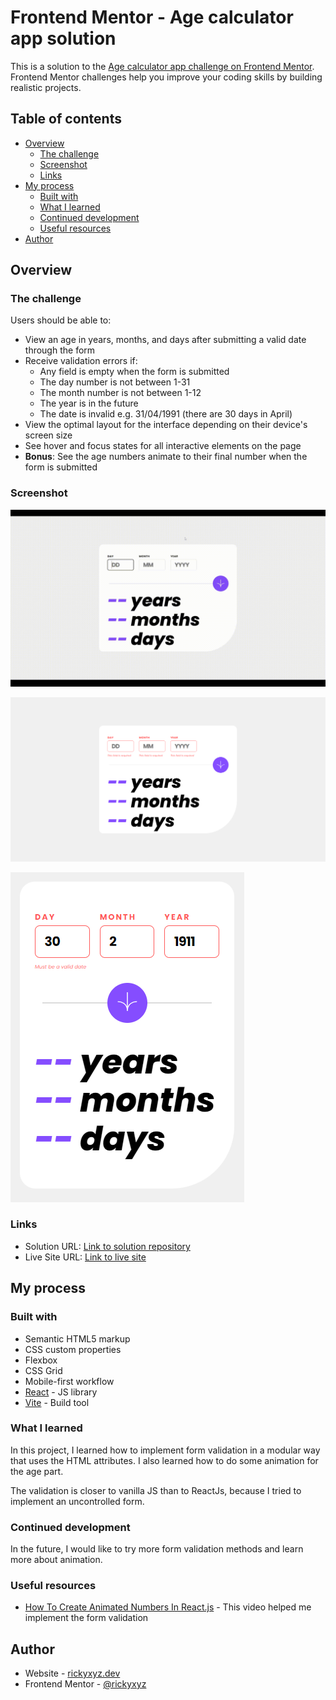 # Frontend Mentor - Age calculator app solution

This is a solution to the [Age calculator app challenge on Frontend Mentor](https://www.frontendmentor.io/challenges/age-calculator-app-dF9DFFpj-Q). Frontend Mentor challenges help you improve your coding skills by building realistic projects.

## Table of contents

- [Overview](#overview)
  - [The challenge](#the-challenge)
  - [Screenshot](#screenshot)
  - [Links](#links)
- [My process](#my-process)
  - [Built with](#built-with)
  - [What I learned](#what-i-learned)
  - [Continued development](#continued-development)
  - [Useful resources](#useful-resources)
- [Author](#author)

## Overview

### The challenge

Users should be able to:

- View an age in years, months, and days after submitting a valid date through the form
- Receive validation errors if:
  - Any field is empty when the form is submitted
  - The day number is not between 1-31
  - The month number is not between 1-12
  - The year is in the future
  - The date is invalid e.g. 31/04/1991 (there are 30 days in April)
- View the optimal layout for the interface depending on their device's screen size
- See hover and focus states for all interactive elements on the page
- **Bonus**: See the age numbers animate to their final number when the form is submitted

### Screenshot

![Age animation](./screenshots/animation.gif)

![Desktop error state](./screenshots/dekstop%20error.png)

![Mobile error state](./screenshots/mobile%20error.png)

### Links

- Solution URL: [Link to solution repository](https://github.com/rickyxyz/frontendmentor-projects/tree/main/react/age-calculator-app-main)
- Live Site URL: [Link to live site](https://rickyxyz.dev/frontendmentor-projects/age-calculator-app-main/index.html)

## My process

### Built with

- Semantic HTML5 markup
- CSS custom properties
- Flexbox
- CSS Grid
- Mobile-first workflow
- [React](https://reactjs.org/) - JS library
- [Vite](https://vitejs.dev/) - Build tool

### What I learned

In this project, I learned how to implement form validation in a modular way that uses the HTML attributes. I also learned how to do some animation for the age part.

The validation is closer to vanilla JS than to ReactJs, because I tried to implement an uncontrolled form.

### Continued development

In the future, I would like to try more form validation methods and learn more about animation.

### Useful resources

- [How To Create Animated Numbers In React.js](https://www.youtube.com/watch?v=SsDtEq50xiQ) - This video helped me implement the form validation

## Author

- Website - [rickyxyz.dev](https://rickyxyz.dev/)
- Frontend Mentor - [@rickyxyz](https://www.frontendmentor.io/profile/rickyxyz)
